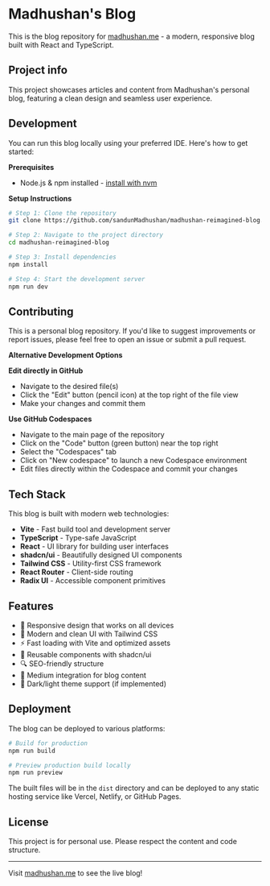 # Madhushan's Blog

This is the blog repository for [madhushan.me](https://madhushan.me) - a modern, responsive blog built with React and TypeScript.

## Project info

This project showcases articles and content from Madhushan's personal blog, featuring a clean design and seamless user experience.

## Development

You can run this blog locally using your preferred IDE. Here's how to get started:

**Prerequisites**

- Node.js & npm installed - [install with nvm](https://github.com/nvm-sh/nvm#installing-and-updating)

**Setup Instructions**

```sh
# Step 1: Clone the repository
git clone https://github.com/sandunMadhushan/madhushan-reimagined-blog.git

# Step 2: Navigate to the project directory
cd madhushan-reimagined-blog

# Step 3: Install dependencies
npm install

# Step 4: Start the development server
npm run dev
```

## Contributing

This is a personal blog repository. If you'd like to suggest improvements or report issues, please feel free to open an issue or submit a pull request.

**Alternative Development Options**

**Edit directly in GitHub**

- Navigate to the desired file(s)
- Click the "Edit" button (pencil icon) at the top right of the file view
- Make your changes and commit them

**Use GitHub Codespaces**

- Navigate to the main page of the repository
- Click on the "Code" button (green button) near the top right
- Select the "Codespaces" tab
- Click on "New codespace" to launch a new Codespace environment
- Edit files directly within the Codespace and commit your changes

## Tech Stack

This blog is built with modern web technologies:

- **Vite** - Fast build tool and development server
- **TypeScript** - Type-safe JavaScript
- **React** - UI library for building user interfaces
- **shadcn/ui** - Beautifully designed UI components
- **Tailwind CSS** - Utility-first CSS framework
- **React Router** - Client-side routing
- **Radix UI** - Accessible component primitives

## Features

- 📱 Responsive design that works on all devices
- 🎨 Modern and clean UI with Tailwind CSS
- ⚡ Fast loading with Vite and optimized assets
- 🧩 Reusable components with shadcn/ui
- 🔍 SEO-friendly structure
- 📖 Medium integration for blog content
- 🌙 Dark/light theme support (if implemented)

## Deployment

The blog can be deployed to various platforms:

```sh
# Build for production
npm run build

# Preview production build locally
npm run preview
```

The built files will be in the `dist` directory and can be deployed to any static hosting service like Vercel, Netlify, or GitHub Pages.

## License

This project is for personal use. Please respect the content and code structure.

---

Visit [madhushan.me](https://madhushan.me) to see the live blog!
